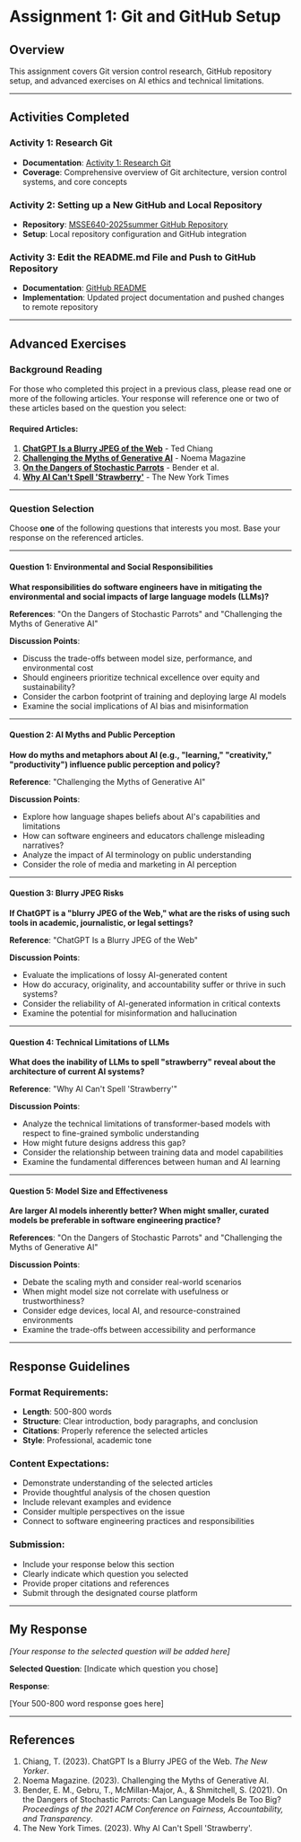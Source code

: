 # Assignment 1: Git and GitHub Setup

## Overview
This assignment covers Git version control research, GitHub repository setup, and advanced exercises on AI ethics and technical limitations.

---

## Activities Completed

### Activity 1: Research Git
- **Documentation**: [Activity 1: Research Git](Week2Activiy1.md)
- **Coverage**: Comprehensive overview of Git architecture, version control systems, and core concepts

### Activity 2: Setting up a New GitHub and Local Repository
- **Repository**: [MSSE640-2025summer GitHub Repository](https://github.com/ThomasVickers-Regis/MSSE640-2025summer)
- **Setup**: Local repository configuration and GitHub integration

### Activity 3: Edit the README.md File and Push to GitHub Repository
- **Documentation**: [GitHub README](../README.md)
- **Implementation**: Updated project documentation and pushed changes to remote repository

---

## Advanced Exercises

### Background Reading
For those who completed this project in a previous class, please read one or more of the following articles. Your response will reference one or two of these articles based on the question you select:

#### Required Articles:
1. **[ChatGPT Is a Blurry JPEG of the Web](https://www.newyorker.com/tech/annals-of-technology/chatgpt-is-a-blurry-jpeg-of-the-web)** - Ted Chiang
2. **[Challenging the Myths of Generative AI](https://www.noemamag.com/challenging-the-myths-of-generative-ai/)** - Noema Magazine
3. **[On the Dangers of Stochastic Parrots](https://dl.acm.org/doi/10.1145/3442188.3445922)** - Bender et al.
4. **[Why AI Can't Spell 'Strawberry'](https://www.nytimes.com/2023/12/19/technology/ai-spelling-strawberry.html)** - The New York Times

---

### Question Selection
Choose **one** of the following questions that interests you most. Base your response on the referenced articles.

---

#### Question 1: Environmental and Social Responsibilities
**What responsibilities do software engineers have in mitigating the environmental and social impacts of large language models (LLMs)?**

**References**: "On the Dangers of Stochastic Parrots" and "Challenging the Myths of Generative AI"

**Discussion Points**:
- Discuss the trade-offs between model size, performance, and environmental cost
- Should engineers prioritize technical excellence over equity and sustainability?
- Consider the carbon footprint of training and deploying large AI models
- Examine the social implications of AI bias and misinformation

---

#### Question 2: AI Myths and Public Perception
**How do myths and metaphors about AI (e.g., "learning," "creativity," "productivity") influence public perception and policy?**

**Reference**: "Challenging the Myths of Generative AI"

**Discussion Points**:
- Explore how language shapes beliefs about AI's capabilities and limitations
- How can software engineers and educators challenge misleading narratives?
- Analyze the impact of AI terminology on public understanding
- Consider the role of media and marketing in AI perception

---

#### Question 3: Blurry JPEG Risks
**If ChatGPT is a "blurry JPEG of the Web," what are the risks of using such tools in academic, journalistic, or legal settings?**

**Reference**: "ChatGPT Is a Blurry JPEG of the Web"

**Discussion Points**:
- Evaluate the implications of lossy AI-generated content
- How do accuracy, originality, and accountability suffer or thrive in such systems?
- Consider the reliability of AI-generated information in critical contexts
- Examine the potential for misinformation and hallucination

---

#### Question 4: Technical Limitations of LLMs
**What does the inability of LLMs to spell "strawberry" reveal about the architecture of current AI systems?**

**Reference**: "Why AI Can't Spell 'Strawberry'"

**Discussion Points**:
- Analyze the technical limitations of transformer-based models with respect to fine-grained symbolic understanding
- How might future designs address this gap?
- Consider the relationship between training data and model capabilities
- Examine the fundamental differences between human and AI learning

---

#### Question 5: Model Size and Effectiveness
**Are larger AI models inherently better? When might smaller, curated models be preferable in software engineering practice?**

**References**: "On the Dangers of Stochastic Parrots" and "Challenging the Myths of Generative AI"

**Discussion Points**:
- Debate the scaling myth and consider real-world scenarios
- When might model size not correlate with usefulness or trustworthiness?
- Consider edge devices, local AI, and resource-constrained environments
- Examine the trade-offs between accessibility and performance

---

## Response Guidelines

### Format Requirements:
- **Length**: 500-800 words
- **Structure**: Clear introduction, body paragraphs, and conclusion
- **Citations**: Properly reference the selected articles
- **Style**: Professional, academic tone

### Content Expectations:
- Demonstrate understanding of the selected articles
- Provide thoughtful analysis of the chosen question
- Include relevant examples and evidence
- Consider multiple perspectives on the issue
- Connect to software engineering practices and responsibilities

### Submission:
- Include your response below this section
- Clearly indicate which question you selected
- Provide proper citations and references
- Submit through the designated course platform

---

## My Response

*[Your response to the selected question will be added here]*

**Selected Question**: [Indicate which question you chose]

**Response**:

[Your 500-800 word response goes here]

---

## References

1. Chiang, T. (2023). ChatGPT Is a Blurry JPEG of the Web. *The New Yorker*.
2. Noema Magazine. (2023). Challenging the Myths of Generative AI.
3. Bender, E. M., Gebru, T., McMillan-Major, A., & Shmitchell, S. (2021). On the Dangers of Stochastic Parrots: Can Language Models Be Too Big? *Proceedings of the 2021 ACM Conference on Fairness, Accountability, and Transparency*.
4. The New York Times. (2023). Why AI Can't Spell 'Strawberry'.
